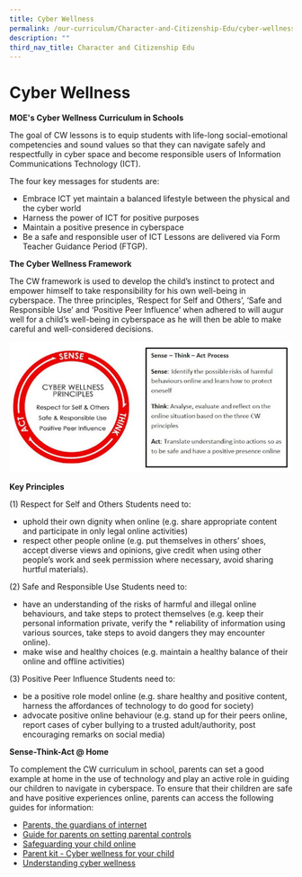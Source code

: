 ```yaml
---
title: Cyber Wellness
permalink: /our-curriculum/Character-and-Citizenship-Edu/cyber-wellness
description: ""
third_nav_title: Character and Citizenship Edu
---
```

# Cyber Wellness

**MOE's Cyber Wellness Curriculum in Schools**

The goal of CW lessons is to equip students with life-long social-emotional competencies and sound values so that they can navigate safely and respectfully in cyber space and become responsible users of Information Communications Technology (ICT).

The four key messages for students are:
* Embrace ICT yet maintain a balanced lifestyle between the physical and the cyber world
* Harness the power of ICT for positive purposes
* Maintain a positive presence in cyberspace
* Be a safe and responsible user of ICT
Lessons are delivered via Form Teacher Guidance Period (FTGP). 

**The Cyber Wellness Framework**

The CW framework is used to develop the child’s instinct to protect and empower himself to take responsibility for his own well-being in cyberspace. The three principles, ‘Respect for Self and Others’, ‘Safe and Responsible Use’ and ‘Positive Peer Influence’ when adhered to will augur well for a child’s well-being in cyberspace as he will then be able to make careful and well-considered decisions.

![](/images/cw.jpg)

**Key Principles**

(1) Respect for Self and Others
Students need to:
* uphold their own dignity when online (e.g. share appropriate content and participate in only legal online activities)
* respect other people online (e.g. put themselves in others’ shoes, accept diverse views and opinions, give credit when using other people’s work and seek permission where necessary, avoid sharing hurtful materials).

(2) Safe and Responsible Use
Students need to:
* have an understanding of the risks of harmful and illegal online behaviours, and take steps to protect themselves (e.g. keep their personal information private, verify the * reliability of information using various sources, take steps to avoid dangers they may encounter online).
* make wise and healthy choices (e.g. maintain a healthy balance of their online and offline activities)

(3) Positive Peer Influence
Students need to:
* be a positive role model online (e.g. share healthy and positive content, harness the affordances of technology to do good for society)
* advocate positive online behaviour (e.g. stand up for their peers online, report cases of cyber bullying to a trusted adult/authority, post encouraging remarks on social media)

**Sense-Think-Act @ Home**

To complement the CW curriculum in school, parents can set a good example at home in the use of technology and play an active role in guiding our children to navigate in cyberspace. To ensure that their children are safe and have positive experiences online, parents can access the following guides for information:

* [Parents, the guardians of internet](https://www.schoolbag.edu.sg/story/parents-the-guardians-of-internet-safety)
* [Guide for parents on setting parental controls](https://www.schoolbag.edu.sg/story/guide-for-parents-on-setting-parental-controls)
* [Safeguarding your child online](https://www.schoolbag.edu.sg/story/safeguarding-your-child-online)
* [Parent kit - Cyber wellness for your child](/files/cyber-wellness-for-your-child.pdf)
* [Understanding cyber wellness](https://www.schoolbag.edu.sg/story/understanding-cyber-wellness)